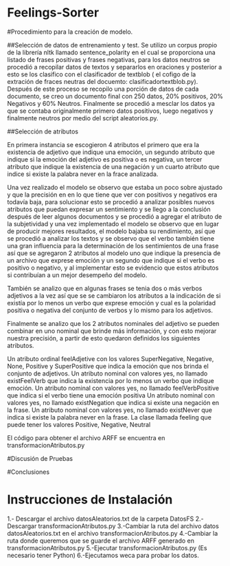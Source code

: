 # Feelings-Sorter

#Procedimiento para la creación de modelo.

##Selección de datos de entrenamiento y test.
Se utilizo un corpus propio de la librería nltk llamado sentence_polarity en el cual se proporciona una listado de frases positivas y frases negativas, para los datos neutros se procedió a recopilar datos de textos y separarlos en oraciones y posterior a esto se los clasifico con el clasificador de textblob ( el cofigo de la extración de fraces neutras del docuemto: clasificadortextblob.py).
Después de este proceso se recopilo una porción de datos de cada documento, se creo un documento final con 250 datos, 20% positivos, 20% Negativos y 60% Neutros.
Finalmente se procedió a mesclar los datos ya que se contaba originalmente primero datos positivos, luego negativos y finalmente neutros por medio del script  aleatorios.py.   

##Selección de atributos 

En primera instancia se escogieron 4  atributos el primero que era la existencia de adjetivo que indique una emoción, un segundo atributo que indique si la emoción del adjetivo  es positiva o es negativa, un tercer atributo que indique la existencia de una negación y un cuarto atributo que indice si existe la palabra never en la frace analizada.

Una vez realizado el modelo  se observo que estaba un poco sobre ajustado y que la precisión en en lo que tiene que ver con positivos y negativos era todavía baja, para solucionar esto se procedió a analizar posibles nuevos atributos que puedan expresar un sentimiento y se llego a la conclusión después de leer  algunos documentos y se procedió a agregar el atributo de la subjetividad  y una vez implementado el modelo se observo que en lugar de producir mejores resultados, el modelo bajaba su rendimiento, así que se procedió a analizar los textos y se observo que el verbo también tiene una gran influencia para la determinación de los sentimientos de una frase así que se agregaron 2 atributos al modelo uno que indique la presencia de un archivo que exprese emoción y  un segundo que indique  si el verbo es positivo o negativo, y al implementar esto se evidencio que estos atributos si contribuían a un mejor desempeño del modelo.

También se analizo que en algunas frases se tenia dos o más verbos adjetivos a la vez  así que se se cambiaron los atributos a la indicación de si existía por lo menos un verbo que exprese emoción y cual es la polaridad positiva o negativa del conjunto de verbos y lo mismo para los adjetivos.

 Finalmente se analizo que los 2 atributos nominales del adjetivo se pueden combinar en uno nominal que brinde más información, y con esto mejorar nuestra precisión, a partir de esto quedaron definidos los siguientes atributos.

Un atributo ordinal feelAdjetive con los valores SuperNegative, Negative, None, Positive y SuperPositive que indica la emoción que nos brinda el conjunto de adjetivos.
Un atributo nominal  con valores yes, no llamado existFeelVerb que indica la existencia por lo menos un verbo que indique emoción.
Un atributo nominal con valores yes, no llamado feelVerbPositive que indica si el verbo tiene una emoción positiva
Un atributo nominal con valores yes, no llamado existNegation que indica si existe una negación en la frase.
Un atributo nominal con valores yes, no llamado existNever que indica si existe la palabra never en la frase. 
La clase llamada  feeling que puede tener los valores Positive, Negative, Neutral

El código para obtener el archivo ARFF se encuentra en transformacionAtributos.py

#Discusión de Pruebas

#Conclusiones

# Instrucciones de Instalación 
1.- Descargar el archivo datosAleatorios.txt de la carpeta DatosFS
2.-Descargar transformacionAtributos.py
3.-Cambiar la ruta del archivo datos datosAleatorios.txt en el archivo transformacionAtributos.py
4.-Cambiar la ruta donde queremos que se guarde el archivo ARFF generado en  transformacionAtributos.py
5.-Ejecutar  transformacionAtributos.py (Es necesario tener Python)
6.-Ejecutamos weca para probar los datos.
